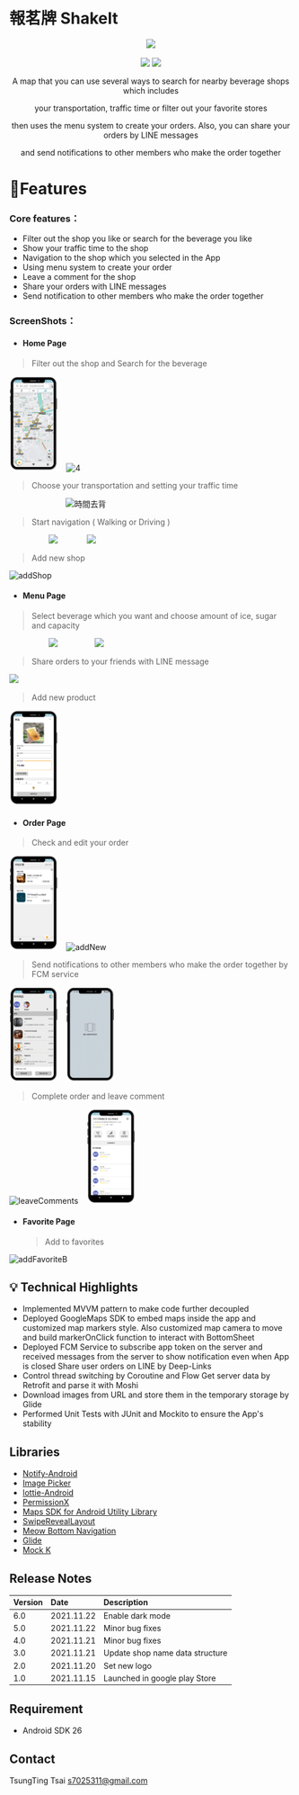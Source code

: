 # 報茗牌 ShakeIt

<p align="center">
<img src="https://firebasestorage.googleapis.com/v0/b/shakeit-329401.appspot.com/o/SHAKEIT.png?alt=media&token=3716d909-65d4-4e29-a3fa-0f8525c99274" style="width:12%" /></center>
</p>

<p align="center">
   <img src="https://img.shields.io/badge/release-6.0-blue"> 
   <img src="https://img.shields.io/badge/platform-android-green"> 
</p>

<p align="center">A map that you can use several ways to search for nearby beverage shops which includes</p>
<p align="center">your transportation, traffic time or filter out your favorite stores</p>
<p align="center">then uses the menu system to create your orders. Also, you can share your orders by LINE messages</p>
<p align="center">and send notifications to other members who make the order together</p>

<p align="center">

# 🧋Features


### Core features：

- Filter out the shop you like or search for the beverage you like
- Show your traffic time to the shop
- Navigation to the shop which you selected in the App
- Using menu system to create your order
- Leave a comment for the shop
- Share your orders with LINE messages
- Send notification to other members who make the order together

### ScreenShots：

- #### Home Page

>Filter out the shop and Search for the beverage 

<p>
<img src="ScreenShot/%E9%A1%AF%E7%A4%BA%E5%95%86%E5%AE%B6%E5%8E%BB%E8%83%8C.gif" alt="addShop" style="width:17%;" /> 
&nbsp&nbsp
<img src="ScreenShot/%E6%90%9C%E5%B0%8B%E5%8E%BB%E8%83%8C.gif" alt="4" style="width:17%" /> 
</p>

>Choose your transportation and setting your traffic time

<img src="https://github.com/s7025311/ShakeIt/blob/main/ScreenShot/%E6%99%82%E9%96%93%E5%8E%BB%E8%83%8C.gif?raw=true" alt="時間去背" style="width:17%;padding-left:100px" /> 

> Start navigation ( Walking or Driving )

<p>
<img src="https://firebasestorage.googleapis.com/v0/b/shakeit-329401.appspot.com/o/Blue Modern New App Promotion Instagram Post.svg?alt=media&token=796317ef-3ab2-4128-b934-f6c858e36c85" style="width:17%;padding-left:70px" />
&nbsp&nbsp
<img src="https://firebasestorage.googleapis.com/v0/b/shakeit-329401.appspot.com/o/carNAv.png?alt=media&token=63a44786-aa35-47a4-bad9-2561044c3887" style="width:17%;padding-left:36px" />
</p>

> Add new shop

<img src="ScreenShot/addShop.gif" alt="addShop" style="width:17%;" /> 

- #### Menu Page

> Select beverage which you want and choose amount of ice, sugar and capacity 

<p>
<img src="https://firebasestorage.googleapis.com/v0/b/shakeit-329401.appspot.com/o/Menu.png?alt=media&token=0c7cad16-118c-4e21-acee-e3d618a9d1d0" style="width:17%;padding-left:70px" />
&nbsp&nbsp
<img src="https://firebasestorage.googleapis.com/v0/b/shakeit-329401.appspot.com/o/detail.png?alt=media&token=235d795e-954e-447d-841d-dc75a6e7705a" style="width:17%;padding-left:50px" />
 </p>

> Share orders to your friends with LINE message

<img src="https://firebasestorage.googleapis.com/v0/b/shakeit-329401.appspot.com/o/line.png?alt=media&token=cf8b9365-21a4-41ad-838f-46530b5d649d" style="width:17%;" /> 

> Add new product

<img src="ScreenShot/newProduct.png" alt="newProduct" style="width:17%;" /> 

- #### Order Page

> Check and edit your order

<p>
<img src="ScreenShot/order.png" alt="order" style="width:17%;" />
&nbsp&nbsp
<img src="ScreenShot/addNew.gif" alt="addNew" style="width:17%;" />
 </p>

> Send notifications to other members who make the order together by FCM service

<p>
<img src="ScreenShot/sendNoti.gif" alt="sendNoti" style="width:17%;" />
&nbsp&nbsp
<img src="ScreenShot/backNoti.gif" alt="backNoti" style="width:17%;" />
</p>

> Complete order and leave comment 

<p>
<img src="ScreenShot/leaveComments.gif" alt="leaveComments" style="width:17%;" />
&nbsp&nbsp
<img src="ScreenShot/comment.png" alt="comment" style="width:17%;" />
</p>

- #### Favorite Page

  > Add to favorites 

<img src="ScreenShot/addFavoriteB.gif" alt="addFavoriteB" style="width:17%;"/> 

## :bulb: Technical Highlights

- Implemented MVVM pattern to make code further decoupled
- Deployed GoogleMaps SDK to embed maps inside the app and customized map markers style. Also customized map camera to move and build markerOnClick function to interact with BottomSheet
- Deployed FCM Service to subscribe app token on the server and received messages from the server to show notification even when App is closed
Share user orders on LINE by Deep-Links
- Control thread switching by Coroutine and Flow Get server data by Retrofit and parse it with Moshi
- Download images from URL and store them in the temporary storage by Glide
- Performed Unit Tests with JUnit and Mockito to ensure the App's stability

## Libraries

- [Notify-Android](https://github.com/Isradeleon/Notify-Android)
- [Image Picker](https://github.com/Dhaval2404/ImagePicker)
- [lottie-Android](https://github.com/airbnb/lottie-android)
- [PermissionX](https://github.com/guolindev/PermissionX)
- [Maps SDK for Android Utility Library](https://github.com/googlemaps/android-maps-utils)
- [SwipeRevealLayout](https://github.com/chthai64/SwipeRevealLayout)
- [Meow Bottom Navigation](https://github.com/oneHamidreza/MeowBottomNavigation)
- [Glide](https://github.com/bumptech/glide)
- [Mock K](https://github.com/mockk/mockk)

## Release Notes

| Version | Date | Description                                                                                     |
| :-------| :----|:------------------------------------------------------------------------------------------------|
| 6.0   | 2021.11.22 | Enable dark mode |
| 5.0   | 2021.11.22 | Minor bug fixes |
| 4.0   | 2021.11.21 | Minor bug fixes |
| 3.0   | 2021.11.21 | Update shop name data structure |
| 2.0   | 2021.11.20 | Set new logo |
| 1.0   | 2021.11.15 | Launched in google play Store|

## Requirement

- Android SDK 26

## Contact

TsungTing Tsai
[s7025311@gmail.com](s7025311@gmail.com)
